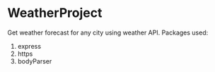 # WeatherProject
Get weather forecast for any city using weather API.
Packages used:
1. express
2. https
3. bodyParser
